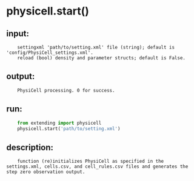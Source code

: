 # physicell.start()

## input:
```
    settingxml 'path/to/setting.xml' file (string); default is 'config/PhysiCell_settings.xml'.
    reload (bool) density and parameter structs; default is False.

```

## output:
```
    PhysiCell processing. 0 for success.

```

## run:
```python
    from extending import physicell
    physicell.start('path/to/setting.xml')

```

## description:
```
    function (re)initializes PhysiCell as specified in the settings.xml, cells.csv, and cell_rules.csv files and generates the step zero observation output.
```